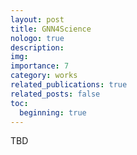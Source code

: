 ```yaml
---
layout: post
title: GNN4Science
nologo: true
description: 
img: 
importance: 7
category: works
related_publications: true
related_posts: false
toc:
  beginning: true
---
```


TBD